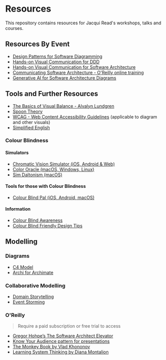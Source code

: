 # Resources
This repository contains resources for Jacqui Read's workshops, talks and courses.

## Resources By Event
- [Design Patterns for Software Diagramming](events/design-patterns-diagramming.md)
- [Hands-on Visual Communication for DDD](events/hands-on-ddd.md)
- [Hands-on Visual Communication for Software Architecture](events/hands-on.md)
- [Communicating Software Architecture - O'Reilly online training](events/communicating-sa.md)
- [Generative AI for Software Architecture Diagrams](events/gen-ai-for-software-diagrams.md)

## Tools and Further Resources
- [The Basics of Visual Balance - Alvalyn Lundgren](https://alvalyn.com/the-basics-of-visual-balance/)
- [Spoon Theory](https://butyoudontlooksick.com/articles/written-by-christine/the-spoon-theory/)
- [WCAG - Web Content Accessibility Guidelines](https://wcag.com/resource/what-is-wcag/) (applicable to diagram and other visuals)
- [Simplified English](https://www.simplifiedenglish.net/simplified-english/)

### Colour Blindness

#### Simulators
- [Chromatic Vision Simulator (iOS, Android & Web)](https://asada.website/cvsimulator/e/)
- [Color Oracle (macOS, Windows, Linux)](https://colororacle.org/)
- [Sim Daltonism (macOS)](https://michelf.ca/projects/sim-daltonism/)

#### Tools for those with Colour Blindness
- [Colour Blind Pal (iOS, Android, macOS)](https://colorblindpal.com/)

#### Information
- [Colour Blind Awareness](https://www.colourblindawareness.org/)
- [Colour Blind Friendly Design Tips](https://www.colorblindguide.com/post/colorblind-friendly-design-1)

## Modelling

### Diagrams
- [C4 Model](https://c4model.com/)
- [Archi for Archimate](https://www.archimatetool.com/)

### Collaborative Modelling
- [Domain Storytelling](https://domainstorytelling.org/)
- [Event Storming](https://www.eventstorming.com/)

### O'Reilly
> Require a paid subscription or free trial to access
- [Gregor Hohpe’s The Software Architect Elevator](https://learning.oreilly.com/library/view/the-software-architect/9781492077534/)
- [Know Your Audience pattern for presentations](https://learning.oreilly.com/library/view/presentation-patterns-techniques/9780132963381/ch01.html#ch01lev1sec1)
- [The Monkey Book by Vlad Khononov](https://learning.oreilly.com/library/view/-/9781098100124/)
- [Learning System Thinking by Diana Montalion](https://learning.oreilly.com/library/view/learning-systems-thinking/9781098151324/) 